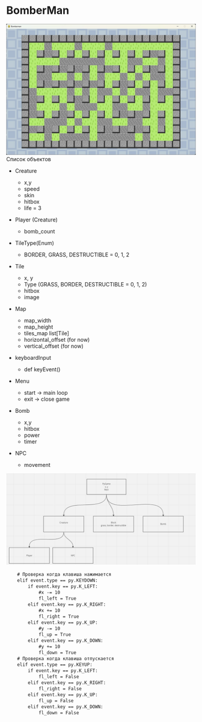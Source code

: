 # BomberMan
![game.jpg](game.jpg)
Список объектов
* Creature
  * x,y
  * speed
  * skin
  * hitbox
  * life = 3

* Player (Creature)
  * bomb_count

* TileType(Enum)
  * BORDER, GRASS, DESTRUCTIBLE = 0, 1, 2

* Tile
  * x, y
  * Type (GRASS, BORDER, DESTRUCTIBLE = 0, 1, 2)
  * hitbox
  * image

* Map 
  * map_width
  * map_height 
  * tiles_map list[Tile]
  * horizontal_offset (for now)
  * vertical_offset (for now)

* keyboardInput
  * def keyEvent()

* Menu
  * start -> main loop
  * exit -> close game

* Bomb
  * x,y
  * hitbox
  * power
  * timer
 
* NPC
  * movement

![scheme.jpg](scheme.jpg)

        # Проверка когда клавиша нажимается
        elif event.type == py.KEYDOWN:
            if event.key == py.K_LEFT:
                #x -= 10
                fl_left = True
            elif event.key == py.K_RIGHT:
                #x += 10
                fl_right = True
            elif event.key == py.K_UP:
                #y -= 10
                fl_up = True
            elif event.key == py.K_DOWN:
                #y += 10
                fl_down = True
        # Проверка когда клавиша отпускается
        elif event.type == py.KEYUP:
            if event.key == py.K_LEFT:
                fl_left = False
            elif event.key == py.K_RIGHT:
                fl_right = False
            elif event.key == py.K_UP:
                fl_up = False
            elif event.key == py.K_DOWN:
                fl_down = False